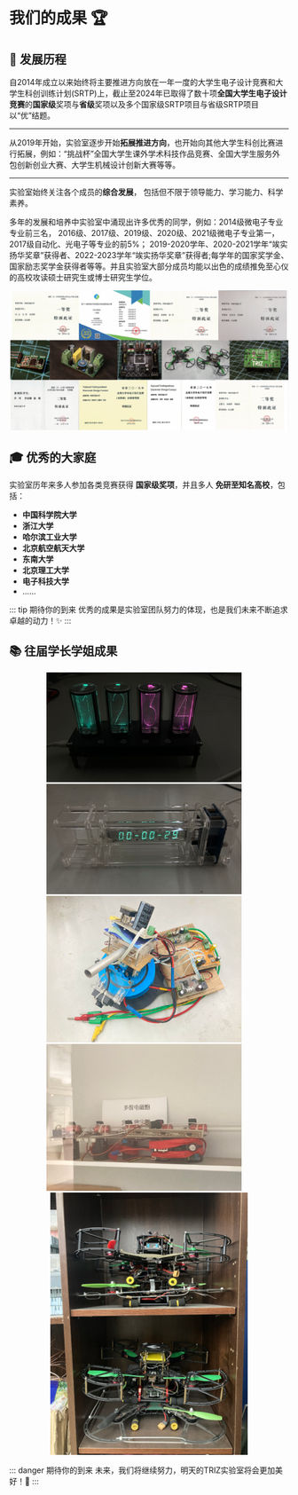# **我们的成果 🏆**

## 📖 发展历程

自2014年成立以来始终将主要推进方向放在一年一度的大学生电子设计竞赛和大学生科创训练计划(SRTP)上，截止至2024年已取得了数十项**全国大学生电子设计竞赛**的**国家级**奖项与**省级**奖项以及多个国家级SRTP项目与省级SRTP项目以“优”结题。

----

从2019年开始，实验室逐步开始**拓展推进方向**，也开始向其他大学生科创比赛进行拓展，例如：“挑战杯”全国大学生课外学术科技作品竞赛、全国大学生服务外 包创新创业大赛、大学生机械设计创新大赛等等。    

---

实验室始终关注各个成员的**综合发展**， 包括但不限于领导能力、学习能力、科学素养。

多年的发展和培养中实验室中涌现出许多优秀的同学，例如：2014级微电子专业专业前三名， 2016级、2017级、2019级、2020级、2021级微电子专业第一，2017级自动化、光电子等专业的前5%； 2019-2020学年、2020-2021学年“竢实扬华奖章”获得者、2022-2023学年“竢实扬华奖章”获得者;每学年的国家奖学金、国家励志奖学金获得者等等。并且实验室大部分成员均能以出色的成绩推免至心仪的高校攻读硕士研究生或博士研究生学位。

<center>
    <img src="./2024/奖状成果.png" alt="奖状成果" style="zoom:70%;"/>
</center>




## 🎓 优秀的大家庭 

实验室历年来多人参加各类竞赛获得 **国家级奖项**，并且多人 **免研至知名高校**，包括：
- **中国科学院大学**
- **浙江大学**
- **哈尔滨工业大学**
- **北京航空航天大学**
- **东南大学**
- **北京理工大学**
- **电子科技大学**
- ......

::: tip 期待你的到来
优秀的成果是实验室团队努力的体现，也是我们未来不断追求卓越的动力！✨
:::



## 📚 往届学长学姐成果
<center>
    <img src="./2024/辉光管时钟.png" alt="辉光管时钟" style="zoom:35%;"/>
    &emsp;
    <img src="./2024/辉光管.png" alt="辉光管" style="zoom:35%;"/>
    &emsp;
    <img src="./2024/电磁炮.png" alt="电磁炮" style="zoom:35%;"/>
    &emsp;
    <img src="./2024/多级电磁炮.png" alt="多级电磁炮" style="zoom:35%;"/>
    &emsp;
    <img src="./2024/飞行器.png" alt="飞行器" style="zoom:47%;"/>
</center>


::: danger 期待你的到来
未来，我们将继续努力，明天的TRIZ实验室将会更加美好！🎉
:::
